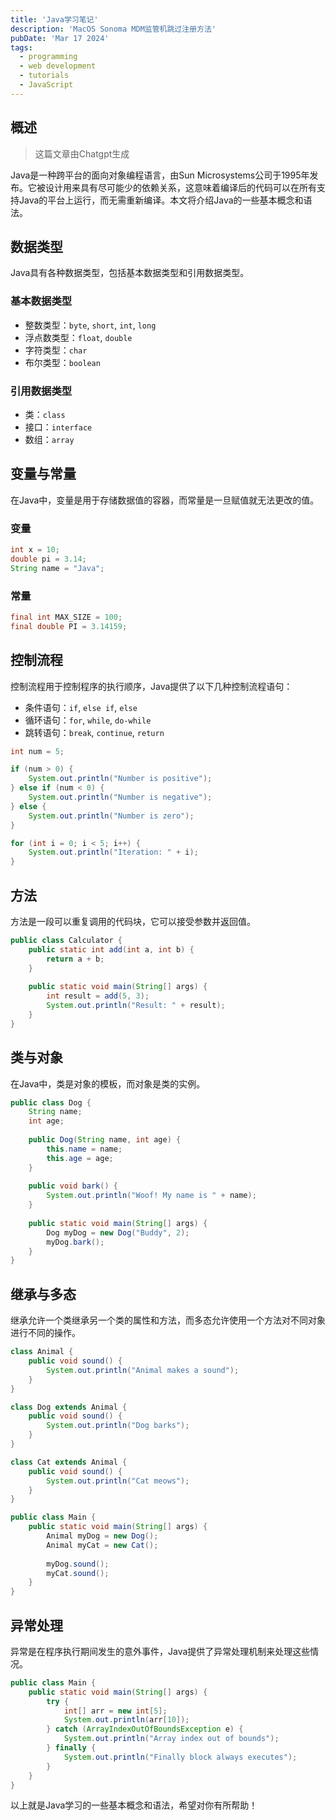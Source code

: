 ```yaml
---
title: 'Java学习笔记'
description: 'MacOS Sonoma MDM监管机跳过注册方法'
pubDate: 'Mar 17 2024'
tags:
  - programming
  - web development
  - tutorials
  - JavaScript
---
```

## 概述
> 这篇文章由Chatgpt生成

Java是一种跨平台的面向对象编程语言，由Sun Microsystems公司于1995年发布。它被设计用来具有尽可能少的依赖关系，这意味着编译后的代码可以在所有支持Java的平台上运行，而无需重新编译。本文将介绍Java的一些基本概念和语法。

## 数据类型

Java具有各种数据类型，包括基本数据类型和引用数据类型。

### 基本数据类型

- 整数类型：`byte`, `short`, `int`, `long`
- 浮点数类型：`float`, `double`
- 字符类型：`char`
- 布尔类型：`boolean`

### 引用数据类型

- 类：`class`
- 接口：`interface`
- 数组：`array`

## 变量与常量

在Java中，变量是用于存储数据值的容器，而常量是一旦赋值就无法更改的值。

### 变量

```java
int x = 10;
double pi = 3.14;
String name = "Java";
```

### 常量

```java
final int MAX_SIZE = 100;
final double PI = 3.14159;
```

## 控制流程

控制流程用于控制程序的执行顺序，Java提供了以下几种控制流程语句：

- 条件语句：`if`, `else if`, `else`
- 循环语句：`for`, `while`, `do-while`
- 跳转语句：`break`, `continue`, `return`

```java
int num = 5;

if (num > 0) {
    System.out.println("Number is positive");
} else if (num < 0) {
    System.out.println("Number is negative");
} else {
    System.out.println("Number is zero");
}

for (int i = 0; i < 5; i++) {
    System.out.println("Iteration: " + i);
}
```

## 方法

方法是一段可以重复调用的代码块，它可以接受参数并返回值。

```java
public class Calculator {
    public static int add(int a, int b) {
        return a + b;
    }
    
    public static void main(String[] args) {
        int result = add(5, 3);
        System.out.println("Result: " + result);
    }
}
```

## 类与对象

在Java中，类是对象的模板，而对象是类的实例。

```java
public class Dog {
    String name;
    int age;
    
    public Dog(String name, int age) {
        this.name = name;
        this.age = age;
    }
    
    public void bark() {
        System.out.println("Woof! My name is " + name);
    }
    
    public static void main(String[] args) {
        Dog myDog = new Dog("Buddy", 2);
        myDog.bark();
    }
}
```

## 继承与多态

继承允许一个类继承另一个类的属性和方法，而多态允许使用一个方法对不同对象进行不同的操作。

```java
class Animal {
    public void sound() {
        System.out.println("Animal makes a sound");
    }
}

class Dog extends Animal {
    public void sound() {
        System.out.println("Dog barks");
    }
}

class Cat extends Animal {
    public void sound() {
        System.out.println("Cat meows");
    }
}

public class Main {
    public static void main(String[] args) {
        Animal myDog = new Dog();
        Animal myCat = new Cat();
        
        myDog.sound();
        myCat.sound();
    }
}
```

## 异常处理

异常是在程序执行期间发生的意外事件，Java提供了异常处理机制来处理这些情况。

```java
public class Main {
    public static void main(String[] args) {
        try {
            int[] arr = new int[5];
            System.out.println(arr[10]);
        } catch (ArrayIndexOutOfBoundsException e) {
            System.out.println("Array index out of bounds");
        } finally {
            System.out.println("Finally block always executes");
        }
    }
}
```

以上就是Java学习的一些基本概念和语法，希望对你有所帮助！
